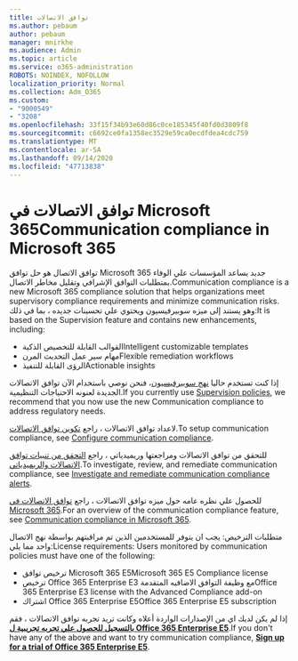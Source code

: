 ```yaml
---
title: توافق الاتصالات
ms.author: pebaum
author: pebaum
manager: mnirkhe
ms.audience: Admin
ms.topic: article
ms.service: o365-administration
ROBOTS: NOINDEX, NOFOLLOW
localization_priority: Normal
ms.collection: Adm_O365
ms.custom:
- "9000549"
- "3208"
ms.openlocfilehash: 33f15f34b93e60d86c0ce185345f40fd0d3809f8
ms.sourcegitcommit: c6692ce0fa1358ec3529e59ca0ecdfdea4cdc759
ms.translationtype: MT
ms.contentlocale: ar-SA
ms.lasthandoff: 09/14/2020
ms.locfileid: "47713838"
---
```

# <a name="communication-compliance-in-microsoft-365"></a><span data-ttu-id="f090e-102">توافق الاتصالات في Microsoft 365</span><span class="sxs-lookup"><span data-stu-id="f090e-102">Communication compliance in Microsoft 365</span></span>

<span data-ttu-id="f090e-103">توافق الاتصال هو حل توافق Microsoft 365 جديد يساعد المؤسسات علي الوفاء بمتطلبات التوافق الإشرافي وتقليل مخاطر الاتصال.</span><span class="sxs-lookup"><span data-stu-id="f090e-103">Communication compliance is a new Microsoft 365 compliance solution that helps organizations meet supervisory compliance requirements and minimize communication risks.</span></span> <span data-ttu-id="f090e-104">وهو يستند إلى ميزه سوبيرفيسيون ويحتوي علي تحسينات جديده ، بما في ذلك:</span><span class="sxs-lookup"><span data-stu-id="f090e-104">It is based on the Supervision feature and contains new enhancements, including:</span></span>

- <span data-ttu-id="f090e-105">القوالب القابلة للتخصيص الذكية</span><span class="sxs-lookup"><span data-stu-id="f090e-105">Intelligent customizable templates</span></span>
- <span data-ttu-id="f090e-106">مهام سير عمل التحديث المرن</span><span class="sxs-lookup"><span data-stu-id="f090e-106">Flexible remediation workflows</span></span>
- <span data-ttu-id="f090e-107">الرؤى القابلة للتنفيذ</span><span class="sxs-lookup"><span data-stu-id="f090e-107">Actionable insights</span></span>

<span data-ttu-id="f090e-108">إذا كنت تستخدم حاليا [نهج سوبيرفيسيون](https://docs.microsoft.com/microsoft-365/compliance/supervision-policies)، فنحن نوصي باستخدام الآن توافق الاتصالات الجديدة لعنونه الاحتياجات التنظيمية.</span><span class="sxs-lookup"><span data-stu-id="f090e-108">If you currently use [Supervision policies](https://docs.microsoft.com/microsoft-365/compliance/supervision-policies), we recommend that you now use the new Communication compliance to address regulatory needs.</span></span>

<span data-ttu-id="f090e-109">لاعداد توافق الاتصالات ، راجع [تكوين توافق الاتصالات](https://docs.microsoft.com/microsoft-365/compliance/communication-compliance-configure).</span><span class="sxs-lookup"><span data-stu-id="f090e-109">To setup communication compliance, see [Configure communication compliance](https://docs.microsoft.com/microsoft-365/compliance/communication-compliance-configure).</span></span>

<span data-ttu-id="f090e-110">للتحقق من توافق الاتصالات ومراجعتها وريميدياتي ، راجع [التحقق من تنبيات توافق الاتصالات والريميدياتي](https://docs.microsoft.com/microsoft-365/compliance/communication-compliance-investigate-remediate).</span><span class="sxs-lookup"><span data-stu-id="f090e-110">To investigate, review, and remediate communication compliance, see [Investigate and remediate communication compliance alerts](https://docs.microsoft.com/microsoft-365/compliance/communication-compliance-investigate-remediate).</span></span>

<span data-ttu-id="f090e-111">للحصول علي نظره عامه حول ميزه توافق الاتصالات ، راجع [توافق الاتصالات في Microsoft 365](https://docs.microsoft.com/microsoft-365/compliance/communication-compliance).</span><span class="sxs-lookup"><span data-stu-id="f090e-111">For an overview of the communication compliance feature, see [Communication compliance in Microsoft 365](https://docs.microsoft.com/microsoft-365/compliance/communication-compliance).</span></span>

<span data-ttu-id="f090e-112">متطلبات الترخيص: يجب ان يتوفر للمستخدمين الذين تم مراقبتهم بواسطة نهج الاتصال واحد مما يلي:</span><span class="sxs-lookup"><span data-stu-id="f090e-112">License requirements: Users monitored by communication policies must have one of the following:</span></span>

- <span data-ttu-id="f090e-113">ترخيص توافق Microsoft 365 E5</span><span class="sxs-lookup"><span data-stu-id="f090e-113">Microsoft 365 E5 Compliance license</span></span>
- <span data-ttu-id="f090e-114">ترخيص Office 365 Enterprise E3 مع وظيفة التوافق الاضافيه المتقدمة</span><span class="sxs-lookup"><span data-stu-id="f090e-114">Office 365 Enterprise E3 license with the Advanced Compliance add-on</span></span>
- <span data-ttu-id="f090e-115">اشتراك Office 365 Enterprise E5</span><span class="sxs-lookup"><span data-stu-id="f090e-115">Office 365 Enterprise E5 subscription</span></span>

<span data-ttu-id="f090e-116">إذا لم يكن لديك اي من الإصدارات الواردة أعلاه وكانت تريد تجربه توافق الاتصالات ، فقم **[بالتسجيل للحصول علي تجربه تجريبية ل Office 365 Enterprise E5](https://go.microsoft.com/fwlink/p/?LinkID=698279)**.</span><span class="sxs-lookup"><span data-stu-id="f090e-116">If you don't have any of the above and want to try communication compliance, **[Sign up for a trial of Office 365 Enterprise E5](https://go.microsoft.com/fwlink/p/?LinkID=698279)**.</span></span>